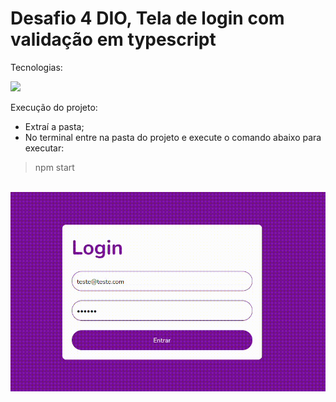 # Desafio 4 DIO, Tela de login com validação em typescript

Tecnologias:
<p>
<img src="https://img.shields.io/badge/react-%2320232a.svg?style=for-the-badge&logo=react&logoColor=%2361DAFB" height="25"/>
</p>

Execução do projeto:
- Extraí a pasta;
- No terminal entre na pasta do projeto e execute o comando abaixo para executar:
> npm start

<br>

<div align='center'>
  <img src='login.gif'>
</div>

